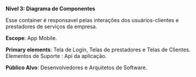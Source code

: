 **Nível 3: Diagrama de Componentes**

Esse container é responsavel pelas interações dos usuários-clientes e prestadores de serviços da empresa.

**Escope**: App Mobile.

**Primary elements**: Tela de Login, Telas de prestadores e Telas de Clientes. 
Elementos de Suporte : Api da aplicação.

**Público Alvo**: Desenvolvedores e Arquitetos de Software.